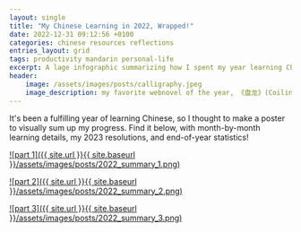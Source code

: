 ```yaml
---
layout: single
title: "My Chinese Learning in 2022, Wrapped!"
date: 2022-12-31 09:12:56 +0100
categories: chinese resources reflections
entries_layout: grid
tags: productivity mandarin personal-life
excerpt: A lage infographic summarizing how I spent my year learning Chinese and what I accomplished.
header:
    image: /assets/images/posts/calligraphy.jpeg
    image_description: my favorite webnovel of the year, 《盘龙》(Coiling Dragon) by 我吃西红柿 (I Eat Tomatoes)
---
```


It's been a fulfilling year of learning Chinese, so I thought to make a poster to visually sum up my progress. Find it below, with month-by-month learning details, my 2023 resolutions, and end-of-year statistics!

[![part 1]({{ site.url }}{{ site.baseurl }}/assets/images/posts/2022_summary_1.png)](/assets/images/posts/2022_summary_1.png)

[![part 2]({{ site.url }}{{ site.baseurl }}/assets/images/posts/2022_summary_2.png)](/assets/images/posts/2022_summary_2.png)

[![part 3]({{ site.url }}{{ site.baseurl }}/assets/images/posts/2022_summary_3.png)](/assets/images/posts/2022_summary_3.png)
